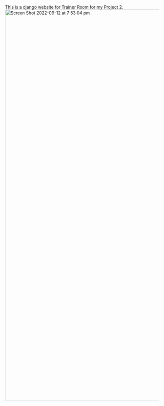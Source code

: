 This is a django website for Trainer Room for my Project 2. 
<img width="1280" alt="Screen Shot 2022-09-12 at 7 53 04 pm" src="https://user-images.githubusercontent.com/112159959/189631108-1edc2fc7-6ff8-4405-9cc3-5f2403763859.png">
